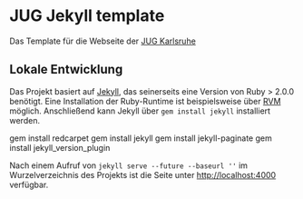 # JUG Jekyll template

Das Template für die Webseite der [JUG Karlsruhe](http://jug-karlsruhe.de)

## Lokale Entwicklung

Das Projekt basiert auf [Jekyll](http://jekyllrb.com/), das seinerseits eine Version von Ruby > 2.0.0 benötigt. Eine Installation der Ruby-Runtime ist beispielsweise über [RVM](https://rvm.io/) möglich. Anschließend kann Jekyll über `gem install jekyll` installiert werden.

gem install redcarpet
gem install jekyll
gem install jekyll-paginate
gem install jekyll_version_plugin

Nach einem Aufruf von `jekyll serve --future --baseurl ''` im Wurzelverzeichnis des Projekts ist die Seite unter [http://localhost:4000](http://localhost:4000) verfügbar.
